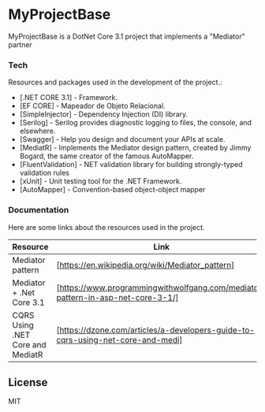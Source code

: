# MyProjectBase


MyProjectBase is a DotNet Core 3.1 project that implements a "Mediator" partner

### Tech

Resources and packages used in the development of the project.:

* [.NET CORE 3.1] - Framework. 
* [EF CORE] - Mapeador de Objeto Relacional.
* [SimpleInjector] - Dependency Injection (DI) library.
* [Serilog] - Serilog provides diagnostic logging to files, the console, and elsewhere.
* [Swagger] - Help you design and document your APIs at scale.
* [MediatR] - Implements the Mediator design pattern, created by Jimmy Bogard, the same creator of the famous AutoMapper.
* [FluentValidation] - NET validation library for building strongly-typed validation rules
* [xUnit] - Unit testing tool for the .NET Framework.
* [AutoMapper] - Convention-based object-object mapper


### Documentation

Here are some links about the resources used in the project.

| Resource | Link |
| ------ | ------ |
| Mediator pattern | [https://en.wikipedia.org/wiki/Mediator_pattern] |
| Mediator + .Net Core 3.1 | [https://www.programmingwithwolfgang.com/mediator-pattern-in-asp-net-core-3-1/] |
| CQRS Using .NET Core and MediatR | [https://dzone.com/articles/a-developers-guide-to-cqrs-using-net-core-and-medi] |



License
----

MIT



